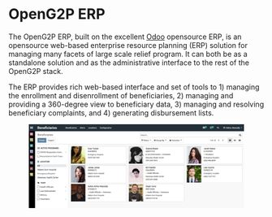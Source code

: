 # OpenG2P ERP

The OpenG2P ERP, built on the excellent [Odoo](https://odoo.com/) opensource ERP, is an opensource web-based enterprise resource planning (ERP) solution for managing many facets of large scale relief program. It can both be as a standalone solution and as the administrative interface to the rest of the OpenG2P stack.

The ERP provides rich web-based interface and set of tools to 1) managing the enrollment and disenrollment of beneficiaries, 2) managing and providing a 360-degree view to beneficiary data, 3) managing and resolving beneficiary complaints, and 4) generating disbursement lists.

<figure><img src="../.gitbook/assets/image.png" alt=""><figcaption></figcaption></figure>
